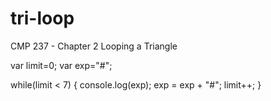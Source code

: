 # tri-loop
CMP 237 - Chapter 2 Looping a Triangle

var limit=0;
var exp="#";

while(limit < 7) {
  console.log(exp);
  exp = exp + "#";
  limit++;
}
